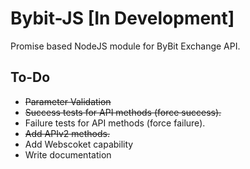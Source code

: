 # Bybit-JS [In Development]

Promise based NodeJS module for ByBit Exchange API.

## To-Do

-   ~~Parameter Validation~~
-   ~~Success tests for API methods (force success).~~
-   Failure tests for API methods (force failure).
-   ~~Add APIv2 methods.~~
-   Add Webscoket capability
-   Write documentation
